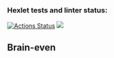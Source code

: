 ### Hexlet tests and linter status:
[![Actions Status](https://github.com/sxemixa/frontend-project-44/workflows/hexlet-check/badge.svg)](https://github.com/sxemixa/frontend-project-44/actions)
<a href="https://codeclimate.com/github/sxemixa/frontend-project-44/maintainability"><img src="https://api.codeclimate.com/v1/badges/aa917ed5c8654ad64a1f/maintainability" /></a>

## Brain-even
<a href="https://asciinema.org/connect/45ccc0af-cf27-49a9-b844-5f0475bf61f7"></a>